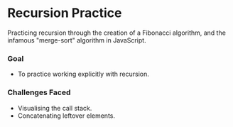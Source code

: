 # Recursion Practice
Practicing recursion through the creation of a Fibonacci algorithm, and the infamous "merge-sort" algorithm in JavaScript.

### Goal
- To practice working explicitly with recursion.

### Challenges Faced
- Visualising the call stack.
- Concatenating leftover elements.
